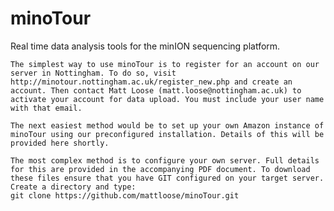 # minoTour
Real time data analysis tools for the minION sequencing platform.

	The simplest way to use minoTour is to register for an account on our server in Nottingham. To do so, visit http://minotour.nottingham.ac.uk/register_new.php and create an account. Then contact Matt Loose (matt.loose@nottingham.ac.uk) to activate your account for data upload. You must include your user name with that email.

	The next easiest method would be to set up your own Amazon instance of minoTour using our preconfigured installation. Details of this will be provided here shortly.

	The most complex method is to configure your own server. Full details for this are provided in the accompanying PDF document. To download these files ensure that you have GIT configured on your target server. Create a directory and type:
	git clone https://github.com/mattloose/minoTour.git

